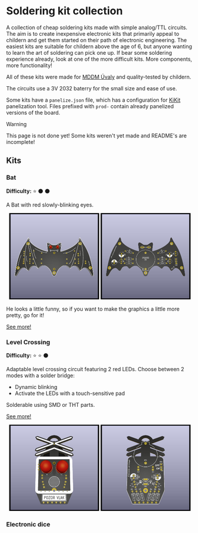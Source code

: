 # Soldering kit collection
A collection of cheap soldering kits made with simple analog/TTL circuits. 
The aim is to create inexpensive electronic kits that primarily appeal to childern and get them started on their path of electronic engineering. 
The easiest kits are suitable for childern above the age of 6, but anyone wanting to learn the art of soldering can pick one up.
If bear some soldering experience already, look at one of the more difficult kits. More components, more functionality!

All of these kits were made for [MDDM Úvaly](https://www.mddmuvaly.cz/) and quality-tested by childern.

The circuits use a 3V 2032 baterry for the small size and ease of use.

Some kits have a `panelize.json` file, which has a configuration for [KiKit](https://github.com/yaqwsx/KiKit) panelization tool. 
Files prefixed with `prod-` contain already panelized versions of the board.


> [!WARNING]
> This page is not done yet! Some kits weren't yet made and README's are incomplete!

## Kits

### Bat 

**Difficulty:** :star: :black_circle: :black_circle: 

A Bat with red slowly-blinking eyes. 

<p align='center'>
    <img width=48% src='img/bat-f.jpg'>
    <img width=48% src='img/bat-b.jpg'>
</p>
He looks a little funny, so if you want to make the graphics a little more pretty, go for it!

[See more!](/bat/README.md)


### Level Crossing

**Difficulty:** :star: :star: :black_circle: 

Adaptable level crossing circuit featuring 2 red LEDs. Choose between 2 modes with a solder bridge: 
- Dynamic blinking 
- Activate the LEDs with a touch-sensitive pad

Solderable using SMD or THT parts.

[See more!](/crossing/README.md)

<p align='center'>
    <img width=48% src='img/crossing-f.jpg'>
    <img width=48% src='img/crossing-b.jpg'>
</p>


### Electronic dice


